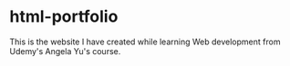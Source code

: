 # html-portfolio
This is the website I have created while learning Web development from Udemy's Angela Yu's course.
